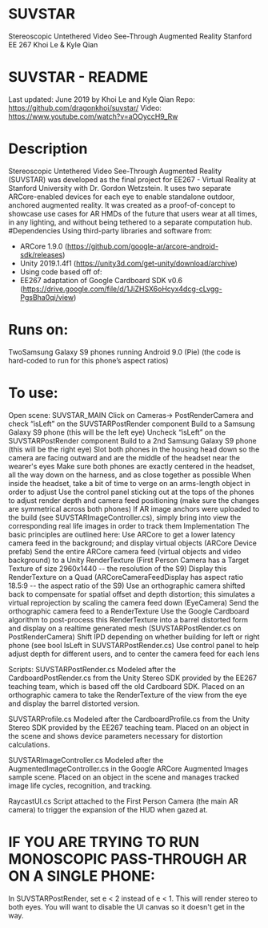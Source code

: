 # SUVSTAR
Stereoscopic Untethered Video See-Through Augmented Reality
Stanford EE 267
Khoi Le & Kyle Qian

# SUVSTAR - README
Last updated: June 2019 by Khoi Le and Kyle Qian
Repo: https://github.com/dragonkhoi/suvstar/
Video: https://www.youtube.com/watch?v=aOOyccH9_Rw
# Description
Stereoscopic Untethered Video See-Through Augmented Reality (SUVSTAR) was developed as the final project for EE267 - Virtual Reality at Stanford University with Dr. Gordon Wetzstein. It uses two separate ARCore-enabled devices for each eye to enable standalone outdoor, anchored augmented reality. It was created as a proof-of-concept to showcase use cases for AR HMDs of the future that users wear at all times, in any lighting, and without being tethered to a separate computation hub.
#Dependencies
Using third-party libraries and software from:
- ARCore 1.9.0 (https://github.com/google-ar/arcore-android-sdk/releases)
- Unity 2019.1.4f1 (https://unity3d.com/get-unity/download/archive)
- Using code based off of:
- EE267 adaptation of Google Cardboard SDK v0.6 (https://drive.google.com/file/d/1JiZHSX6oHcyx4dcg-cLvgg-PgsBha0qi/view)
# Runs on:
TwoSamsung Galaxy S9 phones running Android 9.0 (Pie) (the code is hard-coded to run for this phone’s aspect ratios)
# To use:
Open scene: SUVSTAR_MAIN
Click on Cameras→ PostRenderCamera and check “isLeft” on the SUVSTARPostRender component
Build to a Samsung Galaxy S9 phone (this will be the left eye)
Uncheck “isLeft” on the SUVSTARPostRender component
Build to a 2nd Samsung Galaxy S9 phone (this will be the right eye)
Slot both phones in the housing head down so the camera are facing outward and are the middle of the headset near the wearer's eyes
Make sure both phones are exactly centered in the headset, all the way down on the harness, and as close together as possible
When inside the headset, take a bit of time to verge on an arms-length object in order to adjust
Use the control panel sticking out at the tops of the phones to adjust render depth and camera feed positioning (make sure the changes are symmetrical across both phones)
If AR image anchors were uploaded to the build (see SUVSTARImageController.cs), simply bring into view the corresponding real life images in order to track them
Implementation
The basic principles are outlined here:
Use ARCore to get a lower latency camera feed in the background; and display virtual objects (ARCore Device prefab)
Send the entire ARCore camera feed (virtual objects and video background) to a Unity RenderTexture (First Person Camera has a Target Texture of size 2960x1440 -- the resolution of the S9)
Display this RenderTexture on a Quad (ARCoreCameraFeedDisplay has aspect ratio 18.5:9 -- the aspect ratio of the S9)
Use an orthographic camera shifted back to compensate for spatial offset and depth distortion; this simulates a virtual reprojection by scaling the camera feed down (EyeCamera)
Send the orthographic camera feed to a RenderTexture
Use the Google Cardboard algorithm to post-process this RenderTexture into a barrel distorted form and display on a realtime generated mesh (SUVSTARPostRender.cs on PostRenderCamera)
Shift IPD depending on whether building for left or right phone (see bool IsLeft in SUVSTARPostRender.cs)
Use control panel to help adjust depth for different users, and to center the camera feed for each lens

Scripts:
SUVSTARPostRender.cs
Modeled after the CardboardPostRender.cs from the Unity Stereo SDK provided by the EE267 teaching team, which is based off the old Cardboard SDK. Placed on an orthographic camera to take the RenderTexture of the view from the eye and display the barrel distorted version.

SUVSTARProfile.cs
Modeled after the CardboardProfile.cs from the Unity Stereo SDK provided by the EE267 teaching team. Placed on an object in the scene and shows device parameters necessary for distortion calculations.

SUVSTARImageController.cs
Modeled after the AugmentedImageController.cs in the Google ARCore Augmented Images sample scene. Placed on an object in the scene and manages tracked image life cycles, recognition, and tracking.

RaycastUI.cs
Script attached to the First Person Camera (the main AR camera) to trigger the expansion of the HUD when gazed at.

# IF YOU ARE TRYING TO RUN MONOSCOPIC PASS-THROUGH AR ON A SINGLE PHONE:
In SUVSTARPostRender, set e < 2 instead of e < 1. This will render stereo to both eyes. You will want to disable the UI canvas so it doesn't get in the way.
